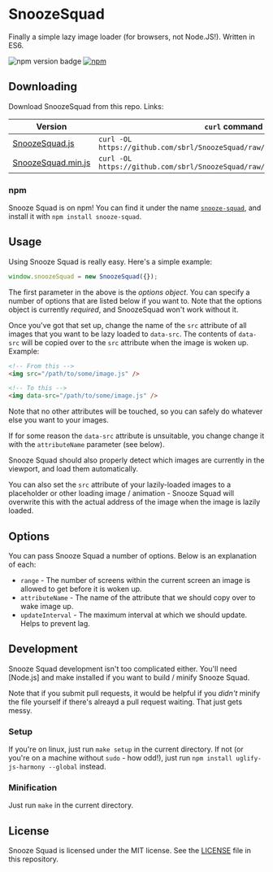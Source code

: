 # SnoozeSquad
Finally a simple lazy image loader (for browsers, not Node.JS!). Written in ES6.

![npm version badge](https://badge.fury.io/js/snooze-squad.svg) [![npm](https://img.shields.io/npm/l/snooze-squad.svg)](https://github.com/sbrl/SnoozeSquad/blob/master/LICENSE)

## Downloading
Download SnoozeSquad from this repo. Links:

Version							| `curl` command
--------------------------------|-----------------------------
[SnoozeSquad.js](https://github.com/sbrl/SnoozeSquad/raw/master/SnoozeSquad.js)					| `curl -OL https://github.com/sbrl/SnoozeSquad/raw/master/SnoozeSquad.js`
[SnoozeSquad.min.js](https://github.com/sbrl/SnoozeSquad/raw/master/SnoozeSquad.min.js)				|  `curl -OL https://github.com/sbrl/SnoozeSquad/raw/master/SnoozeSquad.min.js`

### npm
Snooze Squad is on npm! You can find it under the name [`snooze-squad`](https://www.npmjs.com/package/snooze-squad), and install it with `npm install snooze-squad`.

## Usage
Using Snooze Squad is really easy. Here's a simple example:

```javascript
window.snoozeSquad = new SnoozeSquad({});
```

The first parameter in the above is the _options object_. You can specify a number of options that are listed below if you want to. Note that the options object is currently _required_, and SnoozeSquad won't work without it.

Once you've got that set up, change the name of the `src` attribute of all images that you want to be lazy loaded to `data-src`. The contents of `data-src` will be copied over to the `src` attribute when the image is woken up. Example:

```html
<!-- From this -->
<img src="/path/to/some/image.js" />

<!-- To this -->
<img data-src="/path/to/some/image.js" />
```

Note that no other attributes will be touched, so you can safely do whatever else you want to your images.

If for some reason the `data-src` attribute is unsuitable, you change change it with the `attributeName` parameter (see below).

Snooze Squad should also properly detect which images are currently in the viewport, and load them automatically.

You can also set the `src` attribute of your lazily-loaded images to a placeholder or other loading image / animation - Snooze Squad will overwrite this with the actual address of the image when the image is lazily loaded.

## Options
You can pass Snooze Squad a number of options. Below is an explanation of each:

 * `range` - The number of screens within the current screen an image is allowed to get before it is woken up.
 * `attributeName` - The name of the attribute that we should copy over to wake image up.
 * `updateInterval` - The maximum interval at which we should update. Helps to prevent lag.

## Development
Snooze Squad development isn't too complicated either. You'll need [Node.js] and make installed if you want to build / minify Snooze Squad.

Note that if you submit pull requests, it would be helpful if you _didn't_ minify the file yourself if there's alreayd a pull request waiting. That just gets messy.

### Setup
If you're on linux, just run `make setup` in the current directory. If not (or you're on a machine without `sudo` - how odd!), just run `npm install uglify-js-harmony --global` instead.

### Minification
Just run `make` in the current directory.

## License
Snooze Squad is licensed under the MIT license. See the [LICENSE](https://github.com/sbrl/SnoozeSquad/blob/master/LICENSE) file in this repository.
